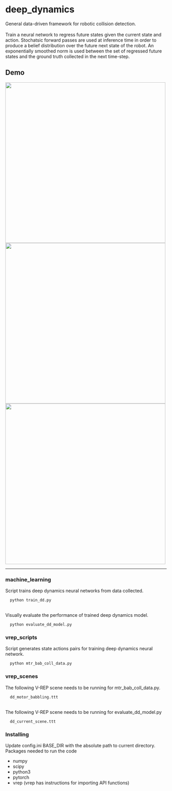 # deep_dynamics
General data-driven framework for robotic collision detection. \
\
Train a neural network to regress future states given the current state and action. Stochatsic forward passes are used at inference time in order to produce a belief distribution over the future next state of the robot. An exponentially smoothed norm is used between the set of regressed future states and the ground truth collected in the next time-step.


## Demo

<img src="https://github.com/trevor-richardson/deep_dynamics/blob/master/visualizations/sim1logo-_1_.gif" width="500">
<img src="https://github.com/trevor-richardson/deep_dynamics/blob/master/visualizations/sim2logo-_1_.gif" width="500">
<img src="https://github.com/trevor-richardson/deep_dynamics/blob/master/visualizations/sim3logo-_1_.gif" width="500">

---

### machine_learning
Script trains deep dynamics neural networks from data collected.
```
  python train_dd.py
```
\
Visually evaluate the performance of trained deep dynamics model.
```
  python evaluate_dd_model.py
```
### vrep_scripts
Script generates state actions pairs for training deep dynamics neural network.
```
  python mtr_bab_coll_data.py
```

### vrep_scenes
The following V-REP scene needs to be running for mtr_bab_coll_data.py.
```
  dd_motor_babbling.ttt
```
\
The following V-REP scene needs to be running for evaluate_dd_model.py
```
  dd_current_scene.ttt
```

### Installing
Update config.ini BASE_DIR with the absolute path to current directory. \
Packages needed to run the code
* numpy
* scipy
* python3
* pytorch
* vrep (vrep has instructions for importing API functions)
